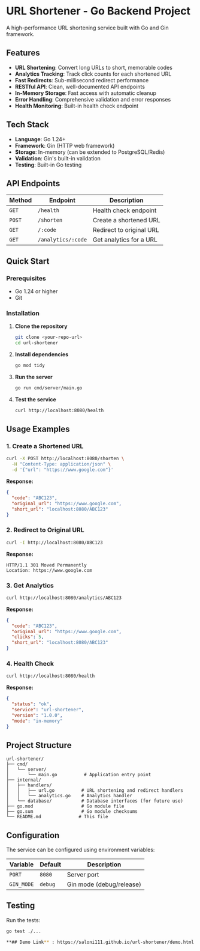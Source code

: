 # URL Shortener - Go Backend Project

A high-performance URL shortening service built with Go and Gin framework. 

##  Features

- **URL Shortening**: Convert long URLs to short, memorable codes
- **Analytics Tracking**: Track click counts for each shortened URL
- **Fast Redirects**: Sub-millisecond redirect performance
- **RESTful API**: Clean, well-documented API endpoints
- **In-Memory Storage**: Fast access with automatic cleanup
- **Error Handling**: Comprehensive validation and error responses
- **Health Monitoring**: Built-in health check endpoint

##  Tech Stack

- **Language**: Go 1.24+
- **Framework**: Gin (HTTP web framework)
- **Storage**: In-memory (can be extended to PostgreSQL/Redis)
- **Validation**: Gin's built-in validation
- **Testing**: Built-in Go testing

##  API Endpoints

| Method | Endpoint | Description |
|--------|----------|-------------|
| `GET` | `/health` | Health check endpoint |
| `POST` | `/shorten` | Create a shortened URL |
| `GET` | `/:code` | Redirect to original URL |
| `GET` | `/analytics/:code` | Get analytics for a URL |

##  Quick Start

### Prerequisites

- Go 1.24 or higher
- Git

### Installation

1. **Clone the repository**
   ```bash
   git clone <your-repo-url>
   cd url-shortener
   ```

2. **Install dependencies**
   ```bash
   go mod tidy
   ```

3. **Run the server**
   ```bash
   go run cmd/server/main.go
   ```

4. **Test the service**
   ```bash
   curl http://localhost:8080/health
   ```

##  Usage Examples

### 1. Create a Shortened URL

```bash
curl -X POST http://localhost:8080/shorten \
  -H "Content-Type: application/json" \
  -d '{"url": "https://www.google.com"}'
```

**Response:**
```json
{
  "code": "ABC123",
  "original_url": "https://www.google.com",
  "short_url": "localhost:8080/ABC123"
}
```

### 2. Redirect to Original URL

```bash
curl -I http://localhost:8080/ABC123
```

**Response:**
```
HTTP/1.1 301 Moved Permanently
Location: https://www.google.com
```

### 3. Get Analytics

```bash
curl http://localhost:8080/analytics/ABC123
```

**Response:**
```json
{
  "code": "ABC123",
  "original_url": "https://www.google.com",
  "clicks": 5,
  "short_url": "localhost:8080/ABC123"
}
```

### 4. Health Check

```bash
curl http://localhost:8080/health
```

**Response:**
```json
{
  "status": "ok",
  "service": "url-shortener",
  "version": "1.0.0",
  "mode": "in-memory"
}
```

##  Project Structure

```
url-shortener/
├── cmd/
│   └── server/
│       └── main.go          # Application entry point
├── internal/
│   ├── handlers/
│   │   ├── url.go          # URL shortening and redirect handlers
│   │   └── analytics.go    # Analytics handler
│   └── database/           # Database interfaces (for future use)
├── go.mod                  # Go module file
├── go.sum                  # Go module checksums
└── README.md              # This file
```

##  Configuration

The service can be configured using environment variables:

| Variable | Default | Description |
|----------|---------|-------------|
| `PORT` | `8080` | Server port |
| `GIN_MODE` | `debug` | Gin mode (debug/release) |

## Testing

Run the tests:

```bash
go test ./...

**## Demo Link** : https://saloni111.github.io/url-shortener/demo.html



